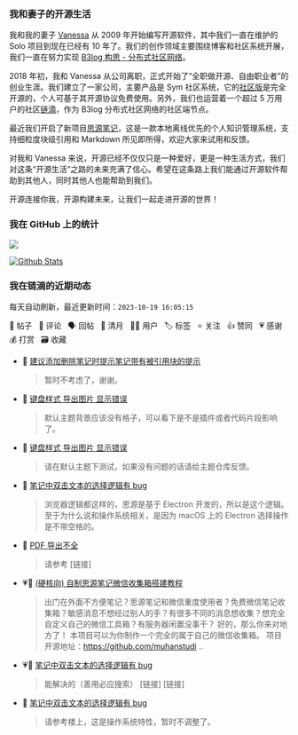 ### 我和妻子的开源生活

我和我的妻子 [Vanessa](https://github.com/Vanessa219) 从 2009 年开始编写开源软件，其中我们一直在维护的 Solo 项目到现在已经有 10 年了。我们的创作领域主要围绕博客和社区系统开展，我们一直在努力实现 [B3log 构思 - 分布式社区网络](https://ld246.com/article/1546941897596)。

2018 年初，我和 Vanessa 从公司离职，正式开始了“全职做开源、自由职业者”的创业生涯。我们建立了一家公司，主要产品是 Sym 社区系统，它的[社区版](https://github.com/88250/symphony)是完全开源的，个人可基于其开源协议免费使用。另外，我们也运营着一个超过 5 万用户的社区[链滴](https://ld246.com)，作为 B3log 分布式社区网络的社区端节点。

最近我们开启了新项目[思源笔记](https://github.com/siyuan-note/siyuan)，这是一款本地离线优先的个人知识管理系统，支持细粒度块级引用和 Markdown 所见即所得，欢迎大家来试用和反馈。

对我和 Vanessa 来说，开源已经不仅仅只是一种爱好，更是一种生活方式，我们对这条“开源生活”之路的未来充满了信心。希望在这条路上我们能通过开源软件帮助到其他人，同时其他人也能帮助到我们。

开源连接你我，开源构建未来，让我们一起走进开源的世界！

### 我在 GitHub 上的统计

<a title="Hits" target="_blank" href="https://github.com/88250/88250"><img src="https://hits.b3log.org/88250/88250.svg"></a>

[![Github Stats](https://github-readme-stats.vercel.app/api?username=88250&theme=tokyonight&show_icons=true)](https://github.com/88250)

<!--events start -->

### 我在链滴的近期动态

每天自动刷新，最近更新时间：`2023-10-19 16:05:15`

📝 帖子 &nbsp; 💬 评论 &nbsp; 🗣 回帖 &nbsp; 🌙 清月 &nbsp; 👨‍💻 用户 &nbsp; 🏷️ 标签 &nbsp; ⭐️ 关注 &nbsp; 👍 赞同 &nbsp; 💗 感谢 &nbsp; 💰 打赏 &nbsp; 🗃 收藏

* 💬 [建议添加删除笔记时提示笔记带有被引用块的提示](https://ld246.com/article/1697609766594/comment/1697697319310#comments)

  > 暂时不考虑了，谢谢。
* 💬 [键盘样式 导出图片 显示错误](https://ld246.com/article/1697688787577/comment/1697697289391#comments)

  > 默认主题背景应该没有格子，可以看下是不是插件或者代码片段影响了。
* 💬 [键盘样式 导出图片 显示错误](https://ld246.com/article/1697688787577/comment/1697690241197#comments)

  > 请在默认主题下测试，如果没有问题的话请给主题仓库反馈。
* 💬 [笔记中双击文本的选择逻辑有 bug](https://ld246.com/article/1697613187862/comment/1697684777071#comments)

  > 浏览器逻辑都这样的，思源是基于 Electron 开发的，所以是这个逻辑。至于为什么说和操作系统相关，是因为 macOS 上的 Electron 选择操作是不带空格的。
* 💬 [PDF 导出不全](https://ld246.com/article/1697676850506/comment/1697677301316#comments)

  > 请参考 [链接]
* 💗📝 [(硬核向) 自制思源笔记微信收集箱搭建教程](https://ld246.com/article/1697672944700)

  > 出门在外面不方便笔记？思源笔记和微信重度使用者？免费微信笔记收集箱？敏感消息不想经过别人的手？有很多不同的消息想收集？想完全自定义自己的微信工具箱？有服务器闲置没事干？ 好的，那么你来对地方了！ 本项目可以为你制作一个完全的属于自己的微信收集箱。 项目开源地址：https://github.com/muhanstudi ..
* 💗💬 [笔记中双击文本的选择逻辑有 bug](https://ld246.com/article/1697613187862/comment/1697615893620#comments)

  > 能解决的（善用必应搜索） [链接] [链接]
* 💬 [笔记中双击文本的选择逻辑有 bug](https://ld246.com/article/1697613187862/comment/1697670345571#comments)

  > 请参考楼上，这是操作系统特性，暂时不调整了。


<!--events end -->
